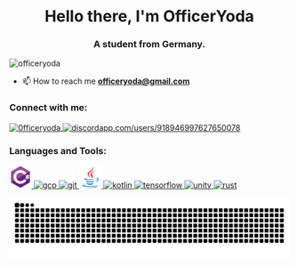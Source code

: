 <h1 align="center">Hello there, I'm OfficerYoda</h1>
<h3 align="center">A student from Germany.</h3>

<p align="left">
  <img src="https://komarev.com/ghpvc/?username=officeryoda&label=Profile%20views&color=0e75b6&style=flat" alt="officeryoda" />
</p>

- 📫 How to reach me **officeryoda@gmail.com**

<h3 align="left">Connect with me:</h3>
<p align="left">
  <a href="https://instagram.com/0fficeryoda" target="blank">
    <img align="center" src="https://raw.githubusercontent.com/rahuldkjain/github-profile-readme-generator/master/src/images/icons/Social/instagram.svg" alt="0fficeryoda" height="30" width="40" />
  </a>
  <a href="https://discord.com/users/918946997627650078" target="blank">
    <img align="center" src="https://raw.githubusercontent.com/rahuldkjain/github-profile-readme-generator/master/src/images/icons/Social/discord.svg" alt="discordapp.com/users/918946997627650078" height="30" width="40" />
  </a>
</p>

<h3 align="left">Languages and Tools:</h3>
<p align="left">
  <a href="https://www.w3schools.com/cs/" target="_blank" rel="noreferrer">
    <img src="https://raw.githubusercontent.com/devicons/devicon/master/icons/csharp/csharp-original.svg" alt="csharp" width="40" height="40"/>
  </a>
  <a href="https://cloud.google.com" target="_blank" rel="noreferrer">
    <img src="https://www.vectorlogo.zone/logos/google_cloud/google_cloud-icon.svg" alt="gcp" width="40" height="40"/>
  </a>
  <a href="https://git-scm.com/" target="_blank" rel="noreferrer">
    <img src="https://www.vectorlogo.zone/logos/git-scm/git-scm-icon.svg" alt="git" width="40" height="40"/>
  </a>
  <a href="https://www.java.com" target="_blank" rel="noreferrer">
    <img src="https://raw.githubusercontent.com/devicons/devicon/master/icons/java/java-original.svg" alt="java" width="40" height="40"/>
  </a>
  <a href="https://kotlinlang.org" target="_blank" rel="noreferrer">
    <img src="https://cdn.jsdelivr.net/gh/devicons/devicon/icons/kotlin/kotlin-original.svg" alt="kotlin" height="40" />
  </a>
  <a href="https://www.tensorflow.org" target="_blank" rel="noreferrer">
    <img src="https://www.vectorlogo.zone/logos/tensorflow/tensorflow-icon.svg" alt="tensorflow" width="40" height="40"/>
  </a>
  <a href="https://unity.com/" target="_blank" rel="noreferrer">
    <img src="https://www.vectorlogo.zone/logos/unity3d/unity3d-icon.svg" alt="unity" width="40" height="40"/>
  </a>
  <a href="https://www.rust-lang.org/" target="_blank" rel="noreferrer">
    <img src="https://www.vectorlogo.zone/logos/rust-lang/rust-lang-icon.svg" alt="rust" width="40" height="40"/>
  </a>
</p>

<img src="https://raw.githubusercontent.com/OfficerYoda/OfficerYoda/output/snake.svg" alt="Snake animation" />

###
